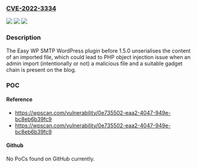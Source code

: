 ### [CVE-2022-3334](https://cve.mitre.org/cgi-bin/cvename.cgi?name=CVE-2022-3334)
![](https://img.shields.io/static/v1?label=Product&message=Easy%20WP%20SMTP&color=blue)
![](https://img.shields.io/static/v1?label=Version&message=1.5.0%3C%201.5.0%20&color=brighgreen)
![](https://img.shields.io/static/v1?label=Vulnerability&message=CWE-502%20Deserialization%20of%20Untrusted%20Data&color=brighgreen)

### Description

The Easy WP SMTP WordPress plugin before 1.5.0 unserialises the content of an imported file, which could lead to PHP object injection issue when an admin import (intentionally or not) a malicious file and a suitable gadget chain is present on the blog.

### POC

#### Reference
- https://wpscan.com/vulnerability/0e735502-eaa2-4047-949e-bc8eb6b39fc9
- https://wpscan.com/vulnerability/0e735502-eaa2-4047-949e-bc8eb6b39fc9

#### Github
No PoCs found on GitHub currently.

